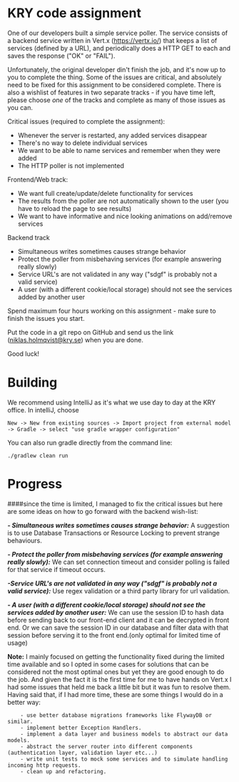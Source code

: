 # KRY code assignment

One of our developers built a simple service poller.
The service consists of a backend service written in Vert.x (https://vertx.io/) that keeps a list of services (defined by a URL), and periodically does a HTTP GET to each and saves the response ("OK" or "FAIL").

Unfortunately, the original developer din't finish the job, and it's now up to you to complete the thing.
Some of the issues are critical, and absolutely need to be fixed for this assignment to be considered complete.
There is also a wishlist of features in two separate tracks - if you have time left, please choose *one* of the tracks and complete as many of those issues as you can.

Critical issues (required to complete the assignment):

- Whenever the server is restarted, any added services disappear
- There's no way to delete individual services
- We want to be able to name services and remember when they were added
- The HTTP poller is not implemented

Frontend/Web track:
- We want full create/update/delete functionality for services
- The results from the poller are not automatically shown to the user (you have to reload the page to see results)
- We want to have informative and nice looking animations on add/remove services

Backend track
- Simultaneous writes sometimes causes strange behavior
- Protect the poller from misbehaving services (for example answering really slowly)
- Service URL's are not validated in any way ("sdgf" is probably not a valid service)
- A user (with a different cookie/local storage) should not see the services added by another user

Spend maximum four hours working on this assignment - make sure to finish the issues you start.

Put the code in a git repo on GitHub and send us the link (niklas.holmqvist@kry.se) when you are done.

Good luck!

# Building
We recommend using IntelliJ as it's what we use day to day at the KRY office.
In intelliJ, choose
```
New -> New from existing sources -> Import project from external model -> Gradle -> select "use gradle wrapper configuration"
```

You can also run gradle directly from the command line:
```
./gradlew clean run
```

# Progress
####since the time is limited, I managed to fix the critical issues but here are some ideas on how to go forward with the backend wish-list:

_**- Simultaneous writes sometimes causes strange behavior:**_
    A suggestion is to use Database Transactions or Resource Locking to prevent strange behaviours. 
    
_**- Protect the poller from misbehaving services (for example answering really slowly):**_
    We can set connection timeout and consider polling is failed for that service if timeout occurs.
    
_**-Service URL's are not validated in any way ("sdgf" is probably not a valid service):**_
    Use regex validation or a third party library for url validation.

_**- A user (with a different cookie/local storage) should not see the services added by another user:**_
    We can use the session ID to hash data before sending back to our front-end client and it can
    be decrypted in front end. Or we can save the session ID in our database and filter data with
    that session before serving it to the front end.(only optimal for limited time of usage)
     
**Note:**
    I mainly focused on getting the functionality fixed during the limited time
    available and so I opted in some cases for solutions that can be considered not the most optimal
    ones but yet they are good enough to do the job. And given the fact it is the first time for me to 
    have hands on Vert.x I had some issues that held me back a little bit but it was fun to resolve them. 
    Having said that, if I had more time, these are some things I would do in a better way:
    
        - use better database migrations frameworks like FlywayDB or similar.
        - implement better Exception Handlers.
        - implement a data layer and business models to abstract our data models.
        - abstract the server router into different components (authentication layer, validation layer etc...)
        - write unit tests to mock some services and to simulate handling incoming http requests.
        - clean up and refactoring.
     

